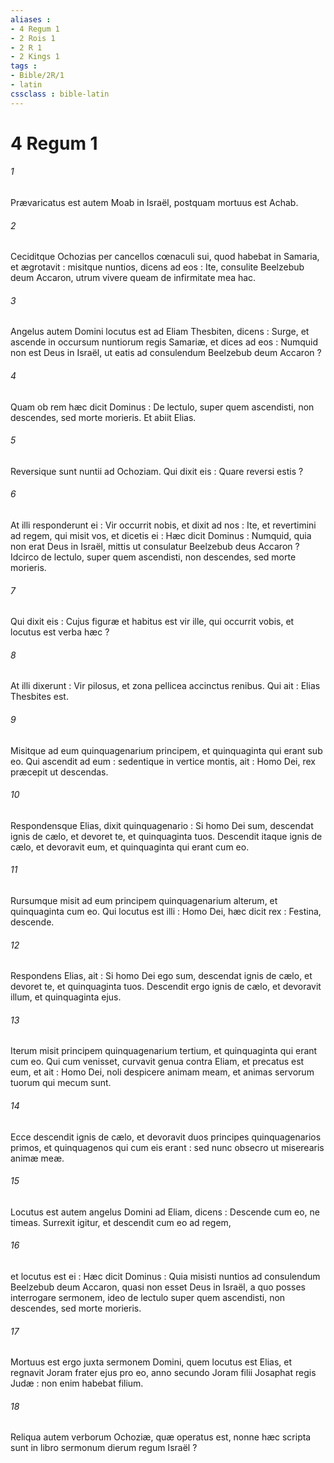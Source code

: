 ```yaml
---
aliases : 
- 4 Regum 1
- 2 Rois 1
- 2 R 1
- 2 Kings 1
tags : 
- Bible/2R/1
- latin
cssclass : bible-latin
---
```


# 4 Regum 1

###### 1
Prævaricatus est autem Moab in Israël, postquam mortuus est Achab.
###### 2
Ceciditque Ochozias per cancellos cœnaculi sui, quod habebat in Samaria, et ægrotavit : misitque nuntios, dicens ad eos : Ite, consulite Beelzebub deum Accaron, utrum vivere queam de infirmitate mea hac.
###### 3
Angelus autem Domini locutus est ad Eliam Thesbiten, dicens : Surge, et ascende in occursum nuntiorum regis Samariæ, et dices ad eos : Numquid non est Deus in Israël, ut eatis ad consulendum Beelzebub deum Accaron ?
###### 4
Quam ob rem hæc dicit Dominus : De lectulo, super quem ascendisti, non descendes, sed morte morieris. Et abiit Elias.
###### 5
Reversique sunt nuntii ad Ochoziam. Qui dixit eis : Quare reversi estis ?
###### 6
At illi responderunt ei : Vir occurrit nobis, et dixit ad nos : Ite, et revertimini ad regem, qui misit vos, et dicetis ei : Hæc dicit Dominus : Numquid, quia non erat Deus in Israël, mittis ut consulatur Beelzebub deus Accaron ? Idcirco de lectulo, super quem ascendisti, non descendes, sed morte morieris.
###### 7
Qui dixit eis : Cujus figuræ et habitus est vir ille, qui occurrit vobis, et locutus est verba hæc ?
###### 8
At illi dixerunt : Vir pilosus, et zona pellicea accinctus renibus. Qui ait : Elias Thesbites est.
###### 9
Misitque ad eum quinquagenarium principem, et quinquaginta qui erant sub eo. Qui ascendit ad eum : sedentique in vertice montis, ait : Homo Dei, rex præcepit ut descendas.
###### 10
Respondensque Elias, dixit quinquagenario : Si homo Dei sum, descendat ignis de cælo, et devoret te, et quinquaginta tuos. Descendit itaque ignis de cælo, et devoravit eum, et quinquaginta qui erant cum eo.
###### 11
Rursumque misit ad eum principem quinquagenarium alterum, et quinquaginta cum eo. Qui locutus est illi : Homo Dei, hæc dicit rex : Festina, descende.
###### 12
Respondens Elias, ait : Si homo Dei ego sum, descendat ignis de cælo, et devoret te, et quinquaginta tuos. Descendit ergo ignis de cælo, et devoravit illum, et quinquaginta ejus.
###### 13
Iterum misit principem quinquagenarium tertium, et quinquaginta qui erant cum eo. Qui cum venisset, curvavit genua contra Eliam, et precatus est eum, et ait : Homo Dei, noli despicere animam meam, et animas servorum tuorum qui mecum sunt.
###### 14
Ecce descendit ignis de cælo, et devoravit duos principes quinquagenarios primos, et quinquagenos qui cum eis erant : sed nunc obsecro ut miserearis animæ meæ.
###### 15
Locutus est autem angelus Domini ad Eliam, dicens : Descende cum eo, ne timeas. Surrexit igitur, et descendit cum eo ad regem,
###### 16
et locutus est ei : Hæc dicit Dominus : Quia misisti nuntios ad consulendum Beelzebub deum Accaron, quasi non esset Deus in Israël, a quo posses interrogare sermonem, ideo de lectulo super quem ascendisti, non descendes, sed morte morieris.
###### 17
Mortuus est ergo juxta sermonem Domini, quem locutus est Elias, et regnavit Joram frater ejus pro eo, anno secundo Joram filii Josaphat regis Judæ : non enim habebat filium.
###### 18
Reliqua autem verborum Ochoziæ, quæ operatus est, nonne hæc scripta sunt in libro sermonum dierum regum Israël ?
